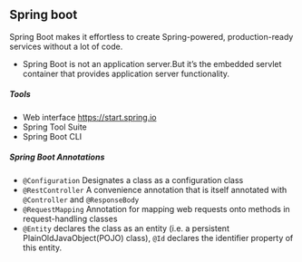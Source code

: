 ## Spring boot
Spring Boot makes it effortless to create Spring-powered, production-ready services
without a lot of code.

- Spring Boot is not an application server.But it’s the embedded servlet container that provides application server functionality.

##### Tools
- Web interface https://start.spring.io
- Spring Tool Suite
- Spring Boot CLI

##### Spring Boot Annotations
- `@Configuration` Designates a class as a configuration class
- `@RestController` A convenience annotation that is itself annotated with `@Controller` and `@ResponseBody`
- `@RequestMapping` Annotation for mapping web requests onto methods in request-handling classes
- `@Entity` declares the class as an entity (i.e. a persistent PlainOldJavaObject(POJO) class), `@Id` declares the identifier property of this entity.
